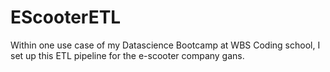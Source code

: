 # EScooterETL
Within one use case of my Datascience Bootcamp at WBS Coding school, I set up this ETL pipeline for the e-scooter company gans. 
